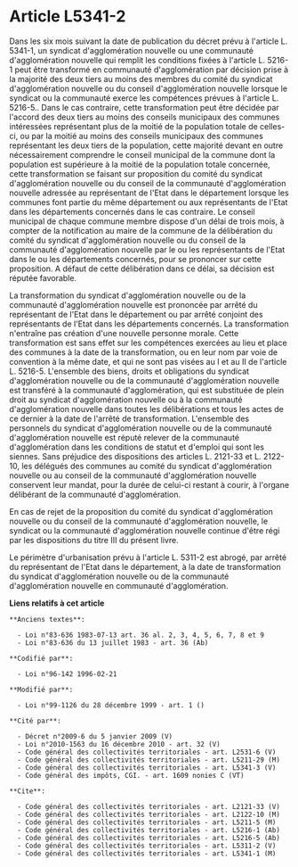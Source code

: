 # Article L5341-2

Dans les six mois suivant la date de publication du décret prévu à l'article L. 5341-1, un syndicat d'agglomération nouvelle
ou une communauté d'agglomération nouvelle qui remplit les conditions fixées à l'article L. 5216-1 peut être transformé en
communauté d'agglomération par décision prise à la majorité des deux tiers au moins des membres du comité du syndicat
d'agglomération nouvelle ou du conseil d'agglomération nouvelle lorsque le syndicat ou la communauté exerce les compétences
prévues à l'article L. 5216-5.. Dans le cas contraire, cette transformation peut être décidée par l'accord des deux tiers au
moins des conseils municipaux des communes intéressées représentant plus de la moitié de la population totale de celles-ci,
ou par la moitié au moins des conseils municipaux des communes représentant les deux tiers de la population, cette majorité
devant en outre nécessairement comprendre le conseil municipal de la commune dont la population est supérieure à la moitié de
la population totale concernée, cette transformation se faisant sur proposition du comité du syndicat d'agglomération
nouvelle ou du conseil de la communauté d'agglomération nouvelle adressée au représentant de l'Etat dans le département
lorsque les communes font partie du même département ou aux représentants de l'Etat dans les départements concernés dans le
cas contraire. Le conseil municipal de chaque commune membre dispose d'un délai de trois mois, à compter de la notification
au maire de la commune de la délibération du comité du syndicat d'agglomération nouvelle ou du conseil de la communauté
d'agglomération nouvelle par le ou les représentants de l'Etat dans le ou les départements concernés, pour se prononcer sur
cette proposition. A défaut de cette délibération dans ce délai, sa décision est réputée favorable.

La transformation du syndicat d'agglomération nouvelle ou de la communauté d'agglomération nouvelle est prononcée par arrêté
du représentant de l'Etat dans le département ou par arrêté conjoint des représentants de l'Etat dans les départements
concernés. La transformation n'entraîne pas création d'une nouvelle personne morale. Cette transformation est sans effet sur
les compétences exercées au lieu et place des communes à la date de la transformation, ou en leur nom par voie de convention
à la même date, et qui ne sont pas visées au I et au II de l'article L. 5216-5. L'ensemble des biens, droits et obligations
du syndicat d'agglomération nouvelle ou de la communauté d'agglomération nouvelle est transféré à la communauté
d'agglomération, qui est substituée de plein droit au syndicat d'agglomération nouvelle ou à la communauté d'agglomération
nouvelle dans toutes les délibérations et tous les actes de ce dernier à la date de l'arrêté de transformation. L'ensemble
des personnels du syndicat d'agglomération nouvelle ou de la communauté d'agglomération nouvelle est réputé relever de la
communauté d'agglomération dans les conditions de statut et d'emploi qui sont les siennes. Sans préjudice des dispositions
des articles L. 2121-33 et L. 2122-10, les délégués des communes au comité du syndicat d'agglomération nouvelle ou au conseil
de la communauté d'agglomération nouvelle conservent leur mandat, pour la durée de celui-ci restant à courir, à l'organe
délibérant de la communauté d'agglomération.

En cas de rejet de la proposition du comité du syndicat d'agglomération nouvelle ou du conseil de la communauté
d'agglomération nouvelle, le syndicat ou la communauté d'agglomération nouvelle continue d'être régi par les dispositions du
titre III du présent livre.

Le périmètre d'urbanisation prévu à l'article L. 5311-2 est abrogé, par arrêté du représentant de l'Etat dans le département,
à la date de transformation du syndicat d'agglomération nouvelle ou de la communauté d'agglomération nouvelle en communauté
d'agglomération.

**Liens relatifs à cet article**

	**Anciens textes**:

	  - Loi n°83-636 1983-07-13 art. 36 al. 2, 3, 4, 5, 6, 7, 8 et 9
	  - Loi n°83-636 du 13 juillet 1983 - art. 36 (Ab)

	**Codifié par**:

	  - Loi n°96-142 1996-02-21

	**Modifié par**:

	  - Loi n°99-1126 du 28 décembre 1999 - art. 1 ()

	**Cité par**:

	  - Décret n°2009-6 du 5 janvier 2009 (V)
	  - Loi n°2010-1563 du 16 décembre 2010 - art. 32 (V)
	  - Code général des collectivités territoriales - art. L2531-6 (V)
	  - Code général des collectivités territoriales - art. L5211-29 (M)
	  - Code général des collectivités territoriales - art. L5341-3 (V)
	  - Code général des impôts, CGI. - art. 1609 nonies C (VT)

	**Cite**:

	  - Code général des collectivités territoriales - art. L2121-33 (V)
	  - Code général des collectivités territoriales - art. L2122-10 (M)
	  - Code général des collectivités territoriales - art. L5211-5 (M)
	  - Code général des collectivités territoriales - art. L5216-1 (Ab)
	  - Code général des collectivités territoriales - art. L5216-5 (Ab)
	  - Code général des collectivités territoriales - art. L5311-2 (V)
	  - Code général des collectivités territoriales - art. L5341-1 (M)
